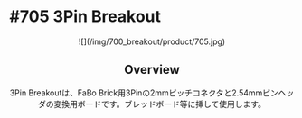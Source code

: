 # #705 3Pin Breakout

<center>![](/img/700_breakout/product/705.jpg)
<!--COLORME-->

## Overview
3Pin Breakoutは、FaBo Brick用3Pinの2mmピッチコネクタと2.54mmピンヘッダの変換用ボードです。ブレッドボード等に挿して使用します。
